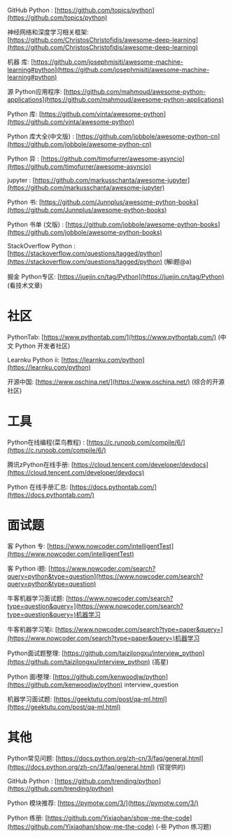 GitHub Python : [https://github.com/topics/python](https://github.com/topics/python)

神经网络和深度学习相关框架: [https://github.com/ChristosChristofidis/awesome-deep-learning](https://github.com/ChristosChristofidis/awesome-deep-learning)

机器 库: [https://github.com/josephmisiti/awesome-machine-learning#python](https://github.com/josephmisiti/awesome-machine-learning#python)

源 Python应用程序: [https://github.com/mahmoud/awesome-python-applications](https://github.com/mahmoud/awesome-python-applications)

Python 库: [https://github.com/vinta/awesome-python](https://github.com/vinta/awesome-python)

Python 库大全(中文版) : [https://github.com/jobbole/awesome-python-cn](https://github.com/jobbole/awesome-python-cn)

Python 异 : [https://github.com/timofurrer/awesome-asyncio](https://github.com/timofurrer/awesome-asyncio)

jupyter : [https://github.com/markusschanta/awesome-jupyter](https://github.com/markusschanta/awesome-jupyter)

Python 书: [https://github.com/Junnplus/awesome-python-books](https://github.com/Junnplus/awesome-python-books)

Python 书单 (文版) : [https://github.com/jobbole/awesome-python-books](https://github.com/jobbole/awesome-python-books)

StackOverflow Python : [https://stackoverflow.com/questions/tagged/python](https://stackoverflow.com/questions/tagged/python) (解i题@a)

掘金 Python专区: [https://juejin.cn/tag/Python](https://juejin.cn/tag/Python) (看技术文章)

# 社区

PythonTab: [https://www.pythontab.com/](https://www.pythontab.com/) (中文 Python 开发者社区)

Learnku Python ii: [https://learnku.com/python](https://learnku.com/python)

开源中国: [https://www.oschina.net/](https://www.oschina.net/) (综合的开源社区)

# 工具

Python在线编程(菜鸟教程) : [https://c.runoob.com/compile/6/](https://c.runoob.com/compile/6/)

腾讯zPython在线手册: [https://cloud.tencent.com/developer/devdocs](https://cloud.tencent.com/developer/devdocs)

Python 在线手册汇总: [https://docs.pythontab.com/](https://docs.pythontab.com/)

# 面试题

客 Python 专: [https://www.nowcoder.com/intelligentTest](https://www.nowcoder.com/intelligentTest)

客 Python i题: [https://www.nowcoder.com/search?query=python&type=question](https://www.nowcoder.com/search?query=python&type=question)

牛客机器学习面试题: [https://www.nowcoder.com/search?type=question&query=](https://www.nowcoder.com/search?type=question&query=)机器学习

牛客机器学习笔i: [https://www.nowcoder.com/search?type=paper&query=](https://www.nowcoder.com/search?type=paper&query=)机器学习

Python面试题整理: [https://github.com/taizilongxu/interview_python](https://github.com/taizilongxu/interview_python) (高星)

Python 面i整理: [https://github.com/kenwoodjw/python](https://github.com/kenwoodjw/python) interview_question

机器学习面试题: [https://geektutu.com/post/qa-ml.html](https://geektutu.com/post/qa-ml.html)

# 其他

Python常见问题: [https://docs.python.org/zh-cn/3/faq/general.html](https://docs.python.org/zh-cn/3/faq/general.html) (官提供的)

GitHub Python : [https://github.com/trending/python](https://github.com/trending/python)

Python 模块推荐: [https://pymotw.com/3/](https://pymotw.com/3/)

Python 练册: [https://github.com/Yixiaohan/show-me-the-code](https://github.com/Yixiaohan/show-me-the-code) (-些 Python 练习题)
